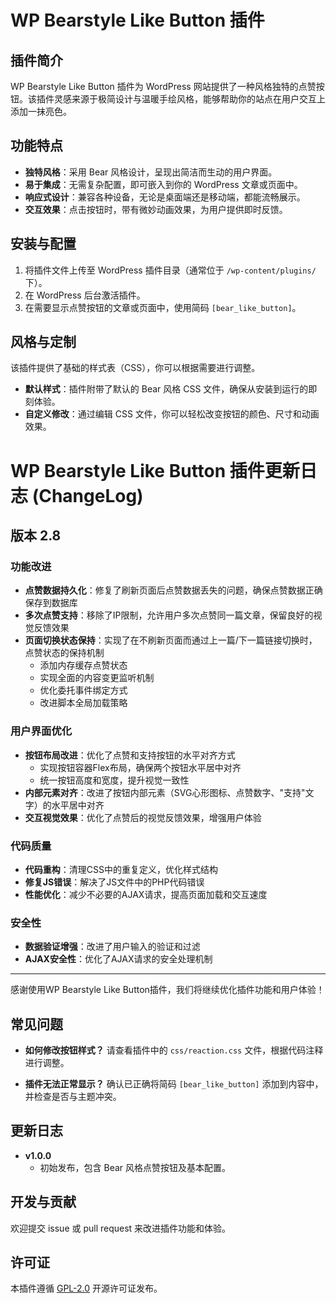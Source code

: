 # WP Bearstyle Like Button 插件

## 插件简介

WP Bearstyle Like Button 插件为 WordPress 网站提供了一种风格独特的点赞按钮。该插件灵感来源于极简设计与温暖手绘风格，能够帮助你的站点在用户交互上添加一抹亮色。

## 功能特点

- **独特风格**：采用 Bear 风格设计，呈现出简洁而生动的用户界面。
- **易于集成**：无需复杂配置，即可嵌入到你的 WordPress 文章或页面中。
- **响应式设计**：兼容各种设备，无论是桌面端还是移动端，都能流畅展示。
- **交互效果**：点击按钮时，带有微妙动画效果，为用户提供即时反馈。

## 安装与配置

1. 将插件文件上传至 WordPress 插件目录（通常位于 `/wp-content/plugins/` 下）。
2. 在 WordPress 后台激活插件。
3. 在需要显示点赞按钮的文章或页面中，使用简码 `[bear_like_button]`。

## 风格与定制

该插件提供了基础的样式表（CSS），你可以根据需要进行调整。

- **默认样式**：插件附带了默认的 Bear 风格 CSS 文件，确保从安装到运行的即刻体验。
- **自定义修改**：通过编辑 CSS 文件，你可以轻松改变按钮的颜色、尺寸和动画效果。

# WP Bearstyle Like Button 插件更新日志 (ChangeLog)

## 版本 2.8

### 功能改进
- **点赞数据持久化**：修复了刷新页面后点赞数据丢失的问题，确保点赞数据正确保存到数据库
- **多次点赞支持**：移除了IP限制，允许用户多次点赞同一篇文章，保留良好的视觉反馈效果
- **页面切换状态保持**：实现了在不刷新页面而通过上一篇/下一篇链接切换时，点赞状态的保持机制
  - 添加内存缓存点赞状态
  - 实现全面的内容变更监听机制
  - 优化委托事件绑定方式
  - 改进脚本全局加载策略

### 用户界面优化
- **按钮布局改进**：优化了点赞和支持按钮的水平对齐方式
  - 实现按钮容器Flex布局，确保两个按钮水平居中对齐
  - 统一按钮高度和宽度，提升视觉一致性
- **内部元素对齐**：改进了按钮内部元素（SVG心形图标、点赞数字、"支持"文字）的水平居中对齐
- **交互视觉效果**：优化了点赞后的视觉反馈效果，增强用户体验

### 代码质量
- **代码重构**：清理CSS中的重复定义，优化样式结构
- **修复JS错误**：解决了JS文件中的PHP代码错误
- **性能优化**：减少不必要的AJAX请求，提高页面加载和交互速度

### 安全性
- **数据验证增强**：改进了用户输入的验证和过滤
- **AJAX安全性**：优化了AJAX请求的安全处理机制

---

感谢使用WP Bearstyle Like Button插件，我们将继续优化插件功能和用户体验！

## 常见问题

- **如何修改按钮样式？**
  请查看插件中的 `css/reaction.css` 文件，根据代码注释进行调整。

- **插件无法正常显示？**
  确认已正确将简码 `[bear_like_button]` 添加到内容中，并检查是否与主题冲突。

## 更新日志

- **v1.0.0**
  - 初始发布，包含 Bear 风格点赞按钮及基本配置。

## 开发与贡献

欢迎提交 issue 或 pull request 来改进插件功能和体验。

## 许可证

本插件遵循 [GPL-2.0](https://www.gnu.org/licenses/gpl-2.0.html) 开源许可证发布。
